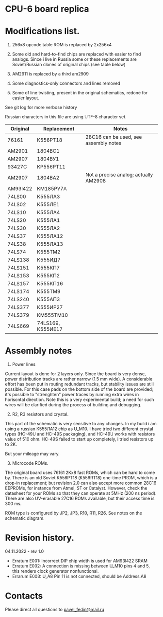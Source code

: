 # CPU-6 board replica

# Modifications list.

1. 256x8 opcode table ROM is replaced by 2x256x4

2. Some old and hard-to-find chips are replaced with easier to find analogs.
Since i live in Russia some or these replacements are Soviet/Russian clones of
original chips (see table below)

3. AM2911 is replaced by a third am2909

4. Some diagnostics-only connectors and lines removed

5. Some of line twisting, present in the original schematics, redone for easier layout.

See git log for more verbose history

Russian characters in this file are using UTF-8 character set.

|Original       |Replacement            |Notes					|
|---------------|-----------------------|---------------------------------------|
|76161		|К556РТ18		|28C16 can be used, see assembly notes
|AM2901		|1804ВС1		|					|
|AM2907		|1804ВУ1		|					|
|93427C		|КР556РТ11		|					|
|AM2907		|1804BA2		|Not a precise analog; actually AM2908	|
|AM93l422	|КМ185РУ7А		|					|
|74LS00		|К555ЛА3		|					|
|74LS02		|К555ЛЕ1		|					|
|74LS10		|К555ЛА4		|					|
|74LS20		|К555ЛА1		|					|
|74LS30		|К555ЛА2		|					|
|74LS37		|К555ЛА12		|					|
|74LS38		|К555ЛА13		|					|
|74LS74		|К555ТМ2		|					|
|74LS138	|К555ИД7		|					|
|74LS151	|К555КП7		|					|
|74LS153	|К555КП2		|					|
|74LS157	|К555КП16		|					|
|74LS174	|К555ТМ9		|					|
|74LS240	|К555АП3		|					|
|74LS377	|К555ИР27		|					|
|74LS379	|КМ555ТМ10		|					|
|74LS669	|74LS169, К555ИЕ17	|					|

# Assembly notes

1. Power lines

Current layout is done for 2 layers only. Since the board is very dense, power distribution tracks 
are rather narrow (1.5 mm wide). A considerable effort has been put in routing redundant tracks,
but stability issues are still possible. For this case pads on the bottom side of the board are
provided; it's possible to "strenghten" power traces by running extra wires in horisontal
direction. Note this is a very experimental build; a need for such wires will be clarified during
the process of building and debugging.

2. R2, R3 resistors and crystal.

This part of the schematic is very sensitive to any changes. In my build i am using a russian
К555ЛА12 chip as U_M10. I have tried two different crystal types (HC-49U and HC-49S packaging),
and HC-49U works with resistors value of 510 ohm. HC-49S failed to start up completely, i tried
resistors up to 2K.

But your mileage may vary.

3. Microcode ROMs.

The original board uses 76161 2Kx8 fast ROMs, which can be hard to come by. There is an old Soviet
К556РТ18 (K556RT18) one-time PROM, which is a drop-in replacement; but revision 2.0 can also accept
more common 28C16 EEPROMs, for instance from Atmel, ST or Catalyst. However, check the datasheet
for your ROMs so that they can operate at 5MHz (200 ns period). There are also UV-erasable 27C16 ROMs
available, but their access time is 300 ms.

ROM type is configured by JP2, JP3, R10, R11, R26. See notes on the schematic diagram.

# Revision history.

04.11.2022 - rev 1.0

* Erratum E001: Incorrect DIP chip width is used for AM93l422 SRAM
* Erratum E002: A connection is missing between U_M10 pins 4 and 5, this renders clock generator nonfunctional.
* Errarum E003: U_A8 Pin 11  is not connected, should be Address.A8

# Contacts

Please direct all questions to pavel_fedin@mail.ru
